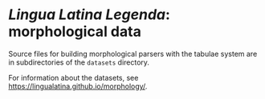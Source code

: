 
# *Lingua Latina Legenda*: morphological data

Source files for building morphological parsers with the tabulae system are in subdirectories of the `datasets` directory.

For information about the datasets, see <https://lingualatina.github.io/morphology/>.
